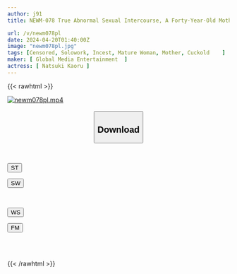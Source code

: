 ```yaml
---
author: j91
title: NEWM-078 True Abnormal Sexual Intercourse, A Forty-Year-Old Mother And Child, Part 1, Uncontrollable Lust, A Lewd Mother Who Tempts Her Son, Tsubaki Kato

url: /v/newm078pl
date: 2024-04-20T01:40:00Z
image: "newm078pl.jpg"
tags: [Censored, Solowork, Incest, Mature Woman, Mother, Cuckold	]
maker: [ Global Media Entertainment  ]
actress: [ Natsuki Kaoru ]
---
```



{{< rawhtml >}}

<div class="video" data-videoid="A1A3ZA6bpPtbp0">
    <a href="javascript:;">
        <img src="/v/newm078pl/newm078pl.jpg" width="WIDTH" height="HEIGHT" alt="newm078pl.mp4" loading="lazy">
    </a>
</div>

<script type="text/javascript" src="https://j91.asia/asset/on-demand-st.js"></script>

<br>
  <link rel="stylesheet" href="https://j91.asia/asset/bs5.css">
  
  <center>
  <button class="btn btn-primary" type="button" data-bs-toggle="collapse" data-bs-target=".multi-collapse" aria-expanded="false" aria-controls="multiCollapseExample1 multiCollapseExample2"><h2>Download</h2></button></center>
</p>
<div class="row">
  <div class="col">
    <div class="collapse multi-collapse" id="multiCollapseExample1">
      <div class="card card-body">
	      	      <br>
<div class="buttons">  
<p><a href="https://streamtape.to/v/A1A3ZA6bpPtbp0" target="_blank"><button class="btn-hover color-3"><i class="fa fa-download"></i> ST</button></a></p>
<p><a href="https://asnwish.com/b1zb39kjc5jm" target="_blank"><button class="btn-hover color-2"><i class="fa fa-download"></i> SW</button></a></p></div>
    </div>
  </div>
</div>
  <div class="col">
    <div class="collapse multi-collapse" id="multiCollapseExample2">
      <div class="card card-body">
	      <br>
<div class="buttons">
<p><a href="https://wolfstream.tv/xpk851bk1ia2"><button class="btn-hover color-9"><i class="fa fa-download"></i> WS</button></a></p>
<p><a href="https://filemoon.sx/d/powdpdp0enq6"><button class="btn-hover color-8"><i class="fa fa-download"></i> FM</button></a></p></div>
<br><br>
      </div>
    </div>
  </div>
</div>

{{< /rawhtml >}}